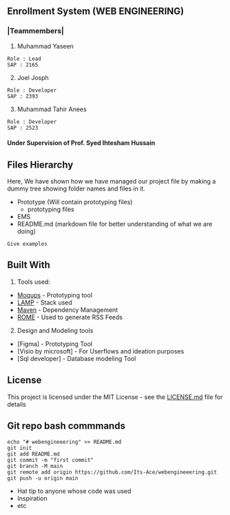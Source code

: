 ## Enrollment System (WEB ENGINEERING)

### |Teammembers|
  1. Muhammad Yaseen
  ```
  Role : Lead
  SAP : 2165
  ```
  2. Joel Josph
  ```
  Role : Developer
  SAP : 2393
  ```
  3. Muhammad Tahir Anees
  ```
  Role : Developer
  SAP : 2523
  ```
#### Under Supervision of Prof. Syed Ihtesham Hussain 


## Files Hierarchy
Here, We have shown how we have managed our project file by making a dummy tree showing folder names and files in it.

* Prototype (Will contain prototyping files)
  * prototyping files
* EMS
* README.md (markdown file for better understanding of what we are doing)
  

```
Give examples
```

## Built With

1. Tools used:
 * [Moqups](https://moqups.com) - Prototyping tool
 * [LAMP](https://bitnami.com/stack/lamp/installer) - Stack used
 * [Maven](https://maven.apache.org/) - Dependency Management
 * [ROME](https://rometools.github.io/rome/) - Used to generate RSS Feeds
2. Design and Modeling tools
 * [Figma] - Prototyping Tool
 * [Visio by microsoft] - For Userflows and ideation purposes
 * [Sql developer] - Database modeling Tool
 
## License

This project is licensed under the MIT License - see the [LICENSE.md](LICENSE.md) file for details

## Git repo bash commmands
```
echo "# webengineeering" >> README.md
git init
git add README.md
git commit -m "first commit"
git branch -M main
git remote add origin https://github.com/Its-Ace/webengineeering.git
git push -u origin main
```
* Hat tip to anyone whose code was used
* Inspiration
* etc


